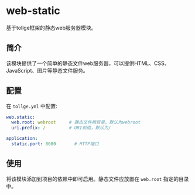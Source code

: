 # web-static

基于tollge框架的静态web服务器模块。

## 简介

该模块提供了一个简单的静态文件web服务器，可以提供HTML、CSS、JavaScript、图片等静态文件服务。

## 配置

在 `tollge.yml` 中配置:

```yaml
web.static:
  web.root: webroot     # 静态文件根目录，默认为webroot
  uri.prefix: /         # URI前缀，默认为/

application:
  static.port: 8080       # HTTP端口
```

## 使用

将该模块添加到项目的依赖中即可启用。静态文件应放置在 `web.root` 指定的目录中。
